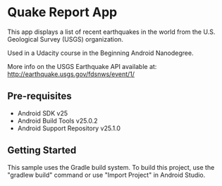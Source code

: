 Quake Report App
===================================

This app displays a list of recent earthquakes in the world
from the U.S. Geological Survey (USGS) organization.

Used in a Udacity course in the Beginning Android Nanodegree.

More info on the USGS Earthquake API available at:
http://earthquake.usgs.gov/fdsnws/event/1/

Pre-requisites
--------------

- Android SDK v25
- Android Build Tools v25.0.2
- Android Support Repository v25.1.0

Getting Started
---------------

This sample uses the Gradle build system. To build this project, use the
"gradlew build" command or use "Import Project" in Android Studio.
